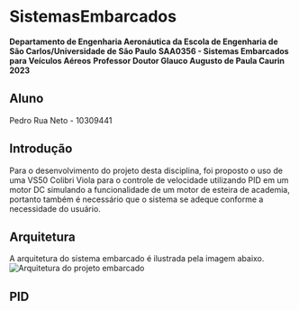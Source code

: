 # SistemasEmbarcados

**Departamento de Engenharia Aeronáutica da Escola de Engenharia de São Carlos/Universidade de São Paulo**
**SAA0356 - Sistemas Embarcados para Veículos Aéreos**
**Professor Doutor Glauco Augusto de Paula Caurin**
**2023**

## Aluno

Pedro Rua Neto - 10309441

## Introdução
Para o desenvolvimento do projeto desta disciplina, foi proposto o uso de uma VS50 Colibri Viola para o controle de velocidade utilizando PID em um motor DC simulando a funcionalidade de um motor de esteira de academia, portanto também é necessário que o sistema se adeque conforme a necessidade do usuário.

## Arquitetura
A arquitetura do sistema embarcado é ilustrada pela imagem abaixo.
![Arquitetura do projeto embarcado](https://i.ibb.co/vX0XfNx/imagem-2024-01-03-202929061.png)

## PID

##

